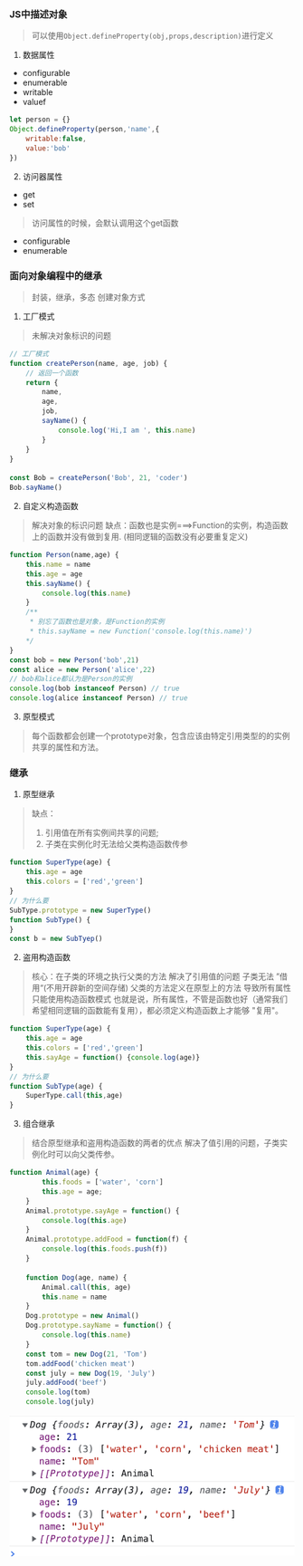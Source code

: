 ### JS中描述对象
> 可以使用```Object.defineProperty(obj,props,description)```进行定义
1. 数据属性
- configurable
- enumerable
- writable
- valuef
```js
let person = {}
Object.defineProperty(person,'name',{
    writable:false,
    value:'bob'
})
```
2. 访问器属性
- get
- set
> 访问属性的时候，会默认调用这个get函数
- configurable
- enumerable


### 面向对象编程中的继承
> 封装，继承，多态
创建对象方式
1. 工厂模式
> 未解决对象标识的问题
```js
// 工厂模式
function createPerson(name, age, job) {
    // 返回一个函数
    return {
        name,
        age,
        job,
        sayName() {
            console.log('Hi,I am ', this.name)
        }
    }
}

const Bob = createPerson('Bob', 21, 'coder')
Bob.sayName()
```

2. 自定义构造函数
> 解决对象的标识问题
> 缺点：函数也是实例===>Function的实例，构造函数上的函数并没有做到复用. (相同逻辑的函数没有必要重复定义)
```js
function Person(name,age) {
    this.name = name
    this.age = age
    this.sayName() {
        console.log(this.name)
    }
    /**
     * 别忘了函数也是对象，是Function的实例
     * this.sayName = new Function('console.log(this.name)')
    */
}
const bob = new Person('bob',21)
const alice = new Person('alice',22)
// bob和alice都认为是Person的实例
console.log(bob instanceof Person) // true
console.log(alice instanceof Person) // true
```
3. 原型模式
> 每个函数都会创建一个prototype对象，包含应该由特定引用类型的的实例共享的属性和方法。


### 继承
1. 原型继承
> 
> 缺点：
> 1. 引用值在所有实例间共享的问题; 
> 2. 子类在实例化时无法给父类构造函数传参 
```js
function SuperType(age) {
    this.age = age
    this.colors = ['red','green']
}
// 为什么要
SubType.prototype = new SuperType()
function SubType() {
}
const b = new SubTyep()
```
2. 盗用构造函数
> 核心：在子类的环境之执行父类的方法
> 解决了引用值的问题
> 子类无法 ”借用“(不用开辟新的空间存储) 父类的方法定义在原型上的方法 导致所有属性只能使用构造函数模式
> 也就是说，所有属性，不管是函数也好（通常我们希望相同逻辑的函数能有复用），都必须定义构造函数上才能够 "复用"。
```js
function SuperType(age) {
    this.age = age
    this.colors = ['red','green']
    this.sayAge = function() {console.log(age)}
}
// 为什么要
function SubType(age) {
    SuperType.call(this,age)
}
```

3. 组合继承
> 结合原型继承和盗用构造函数的两者的优点
>  解决了值引用的问题，子类实例化时可以向父类传参。
```js
function Animal(age) {
        this.foods = ['water', 'corn']
        this.age = age;
    }
    Animal.prototype.sayAge = function() {
        console.log(this.age)
    }
    Animal.prototype.addFood = function(f) {
        console.log(this.foods.push(f))
    }

    function Dog(age, name) {
        Animal.call(this, age)
        this.name = name
    }
    Dog.prototype = new Animal()
    Dog.prototype.sayName = function() {
        console.log(this.name)
    }
    const tom = new Dog(21, 'Tom')
    tom.addFood('chicken meat')
    const july = new Dog(19, 'July')
    july.addFood('beef')
    console.log(tom)
    console.log(july)
```

![image-20211021223028082](./img/obj-inheritance.png)
